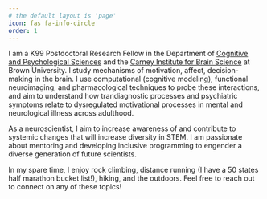 ```yaml
---
# the default layout is 'page'
icon: fas fa-info-circle
order: 1
---
```


I am a K99 Postdoctoral Research Fellow in the Department of [Cognitive and Psychological Sciences](https://copsy.brown.edu/) and the [Carney Institute for Brain Science](https://carney.brown.edu/) at Brown University. I study mechanisms of motivation, affect, decision-making in the brain. I use computational (cognitive modeling), functional neuroimaging, and pharmacological techniques to probe these interactions, and aim to understand how trandiagnostic processes and psychiatric symptoms relate to dysregulated motivational processes in mental and neurological illness across adulthood.

As a neuroscientist, I aim to increase awareness of and contribute to systemic changes that will increase diversity in STEM. I am passionate about mentoring and developing inclusive programming to engender a diverse generation of future scientists. 

In my spare time, I enjoy rock climbing, distance running (I have a 50 states half marathon bucket list!), hiking, and the outdoors. Feel free to reach out to connect on any of these topics!
